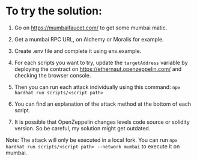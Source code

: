 # To try the solution:

1. Go on https://mumbaifaucet.com/ to get some mumbai matic.

2. Get a mumbai RPC URL, on Alchemy or Moralis for example.

3. Create .env file and complete it using env.example.

4. For each scripts you want to try, update the ```targetAddress``` variable by deploying the contract on https://ethernaut.openzeppelin.com/ and checking the browser console.

5. Then you can run each attack individually using this command:
   ```npx hardhat run scripts/<script path>```

6. You can find an explanation of the attack method at the bottom of each script.

7. It is possible that OpenZeppelin changes levels code source or solidity version. So be careful, my solution might get outdated.

Note: The attack will only be executed in a local fork. You can run ```npx hardhat run scripts/<script path> --network mumbai``` to execute it on mumbai.
